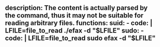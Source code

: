 description: The content is actually parsed by the command, thus it may not be suitable for reading arbitrary files.
functions:
  suid:
    - code: |
        LFILE=file_to_read
        ./efax -d "$LFILE"
  sudo:
    - code: |
        LFILE=file_to_read
        sudo efax -d "$LFILE"
---
